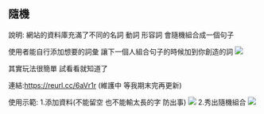 ## 隨機
說明:
網站的資料庫充滿了不同的名詞 動詞 形容詞
會隨機組合成一個句子

使用者能自行添加想要的詞彙
讓下一個人組合句子的時候加到你創造的詞
![](https://i.imgur.com/0oMXTQP.png)

其實玩法很簡單 試看看就知道了


連結:https://reurl.cc/6aVr1r
(維護中 等我期末完再更新)


使用示範:
1.添加資料(不能留空 也不能輸太長的字 防出事)
![](https://i.imgur.com/NO6lZMc.png)
2.秀出隨機組合
![](https://i.imgur.com/MbaKgpW.png)
